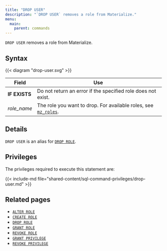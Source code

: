 ```yaml
---
title: "DROP USER"
description: "`DROP USER` removes a role from Materialize."
menu:
  main:
    parent: commands
---
```


`DROP USER` removes a role from Materialize.

## Syntax

{{< diagram "drop-user.svg" >}}

Field | Use
------|-----
**IF EXISTS** | Do not return an error if the specified role does not exist.
_role_name_ | The role you want to drop. For available roles, see [`mz_roles`](/sql/system-catalog/mz_catalog#mz_roles).

## Details

`DROP USER` is an alias for [`DROP ROLE`](../drop-role).

## Privileges

The privileges required to execute this statement are:

{{< include-md file="shared-content/sql-command-privileges/drop-user.md" >}}

## Related pages

- [`ALTER ROLE`](../alter-role)
- [`CREATE ROLE`](../create-role)
- [`DROP ROLE`](../drop-role)
- [`GRANT ROLE`](../grant-role)
- [`REVOKE ROLE`](../revoke-role)
- [`GRANT PRIVILEGE`](../grant-privilege)
- [`REVOKE PRIVILEGE`](../revoke-privilege)
